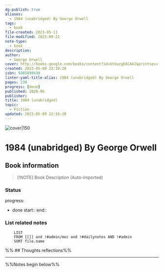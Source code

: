 ```yaml
---
dg-publish: true
aliases:
  - 1984 (unabridged) By George Orwell
tags:
  - book
file-created: 2023-05-11
file-modified: 2023-09-21
note-type:
  - book
description: 
author:
  - George Orwell
cover: http://books.google.com/books/content?id=UtbuzgEACAAJ&printsec=frontcover&img=1&zoom=1&source=gbs_api
created: 2023-05-09 22:19:20
isbn: 9385899430
linter-yaml-title-alias: 1984 (unabridged) By George Orwell
pages: 238
progress: [done]
published: 2020-06
publisher: 
title: 1984 (unabridged)
topic:
  - Fiction
updated: 2023-05-09 22:19:20
---
```


![cover|150](http://books.google.com/books/content?id=UtbuzgEACAAJ&printsec=frontcover&img=1&zoom=1&source=gbs_api)

# 1984 (unabridged) By George Orwell

## Book information

> [!NOTE] Book Description (Auto-Imported)
>

### Status

progress:
  - done
start::
end::

### List related notes

```dataview
	LIST
	FROM [[]] and !#admin/moc and !#dailynotes AND !#admin
	SORT file.name
```

%% ## Thoughts reflections%%

---
%%Notes begin below%%

##
